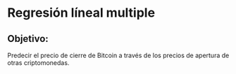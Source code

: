 # Regresión líneal multiple

## Objetivo:
Predecir el precio de cierre de Bitcoin a través de los precios de apertura de otras criptomonedas.
  
  
